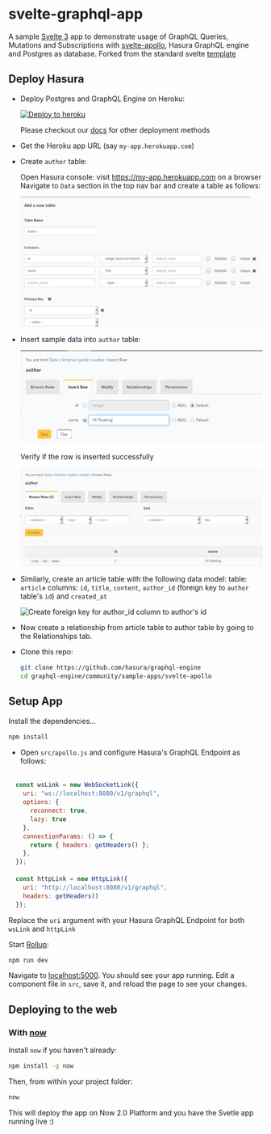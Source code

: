 # svelte-graphql-app

A sample [Svelte 3](https://svelte.dev) app to demonstrate usage of GraphQL Queries, Mutations and Subscriptions with [svelte-apollo](https://github.com/timhall/svelte-apollo), Hasura GraphQL engine and Postgres as database. Forked from the standard svelte [template](https://github.com/sveltejs/template)

## Deploy Hasura

- Deploy Postgres and GraphQL Engine on Heroku:
  
  [![Deploy to
  heroku](https://www.herokucdn.com/deploy/button.svg)](https://heroku.com/deploy?template=https://github.com/hasura/graphql-engine-heroku)

  Please checkout our [docs](https://docs.hasura.io/1.0/graphql/manual/deployment/index.html) for other deployment methods

- Get the Heroku app URL (say `my-app.herokuapp.com`)
- Create `author` table:
  
  Open Hasura console: visit https://my-app.herokuapp.com on a browser  
  Navigate to `Data` section in the top nav bar and create a table as follows:

  ![Create author table](../gatsby-postgres-graphql/assets/add_table.jpg)

- Insert sample data into `author` table:

  ![Insert data into author table](../gatsby-postgres-graphql/assets/insert_data.jpg)

  Verify if the row is inserted successfully

  ![Insert data into author table](../gatsby-postgres-graphql/assets/browse_rows.jpg)

- Similarly, create an article table with the following data model:
table: `article`
columns: `id`, `title`, `content`, `author_id` (foreign key to `author` table's `id`) and `created_at`

  ![Create foreign key for author_id column to author's id](./assets/author_fk.png)

- Now create a relationship from article table to author table by going to the Relationships tab.

- Clone this repo:
  ```bash
  git clone https://github.com/hasura/graphql-engine
  cd graphql-engine/community/sample-apps/svelte-apollo
  ```

## Setup App

Install the dependencies...

```bash
npm install
```

- Open `src/apollo.js` and configure Hasura's GraphQL Endpoint as follows: 

```javascript

  const wsLink = new WebSocketLink({
    uri: "ws://localhost:8080/v1/graphql",
    options: {
      reconnect: true,
      lazy: true
    },
    connectionParams: () => {
      return { headers: getHeaders() };
    },
  });

  const httpLink = new HttpLink({
    uri: "http://localhost:8080/v1/graphql",
    headers: getHeaders()
  });

```
Replace the `uri` argument with your Hasura GraphQL Endpoint for both `wsLink` and `httpLink`

Start [Rollup](https://rollupjs.org):

```bash
npm run dev
```

Navigate to [localhost:5000](http://localhost:5000). You should see your app running. Edit a component file in `src`, save it, and reload the page to see your changes.

## Deploying to the web

### With [now](https://zeit.co/now)

Install `now` if you haven't already:

```bash
npm install -g now
```

Then, from within your project folder:

```bash
now
```

This will deploy the app on Now 2.0 Platform and you have the Svetle app running live :)

